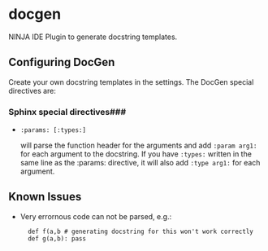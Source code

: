 docgen
======

NINJA IDE Plugin to generate docstring templates.

Configuring DocGen
------------------

Create your own docstring templates in the settings.
The DocGen special directives are:

### Sphinx special directives###

* `:params: [:types:]`

    will parse the function header for the arguments and add `:param arg1:` for each argument to the docstring. If you have `:types:` written in the same line as the :params: directive, it will also add `:type arg1:` for each argument.

Known Issues
------------

* Very errornous code can not be parsed, e.g.:

        def f(a,b # generating docstring for this won't work correctly
        def g(a,b): pass
